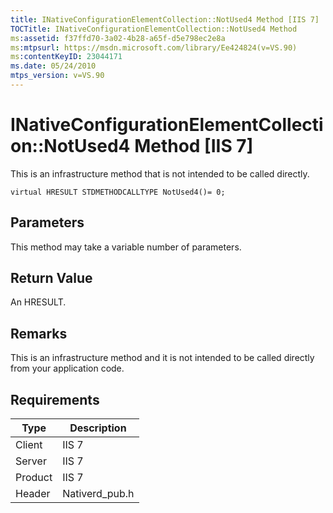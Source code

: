 ```yaml
---
title: INativeConfigurationElementCollection::NotUsed4 Method [IIS 7]
TOCTitle: INativeConfigurationElementCollection::NotUsed4 Method
ms:assetid: f37ffd70-3a02-4b28-a65f-d5e798ec2e8a
ms:mtpsurl: https://msdn.microsoft.com/library/Ee424824(v=VS.90)
ms:contentKeyID: 23044171
ms.date: 05/24/2010
mtps_version: v=VS.90
---
```


# INativeConfigurationElementCollection::NotUsed4 Method \[IIS 7\]

This is an infrastructure method that is not intended to be called directly.

    virtual HRESULT STDMETHODCALLTYPE NotUsed4()= 0;

## Parameters

This method may take a variable number of parameters.

## Return Value

An HRESULT.

## Remarks

This is an infrastructure method and it is not intended to be called directly from your application code.

## Requirements

| Type | Description |
| --- | --- |
| Client | IIS 7 |
| Server | IIS 7 |
| Product | IIS 7 |
| Header | Nativerd_pub.h |

